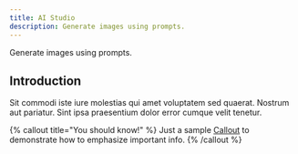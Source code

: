 ```yaml
---
title: AI Studio
description: Generate images using prompts.
---
```


Generate images using prompts.


## Introduction

Sit commodi iste iure molestias qui amet voluptatem sed quaerat. Nostrum aut pariatur. Sint ipsa praesentium dolor error cumque velit tenetur.

{% callout title="You should know!" %}
Just a sample [Callout](/) to demonstrate how to emphasize important info.
{% /callout %}
